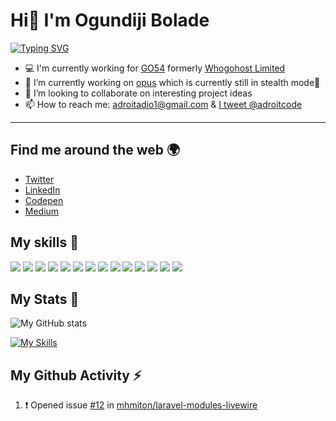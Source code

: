 # Hi👋 I'm Ogundiji Bolade

[![Typing SVG](https://readme-typing-svg.demolab.com?font=Merienda&size=22&pause=1000&color=F7BF11&random=false&width=435&lines=I+am+a+competitive+programmer%F0%9F%8F%86;An+open+source+enthusiast+%F0%9F%A7%90;+Passionately+curious+about+learning+%F0%9F%92%BB)](https://git.io/typing-svg)

- 💻 I'm currently working for [GO54](http://go54.com) formerly [Whogohost Limited](https://www.whogohost.com/)
- 🔭 I’m currently working on [opus](https://github.com/Opus-Tech) which is currently still in stealth mode🤫
- 👯 I’m looking to collaborate on interesting project ideas
- 📫 How to reach me: [adroitadio1@gmail.com](mailto:adroitadio1@gmail.com) & [I tweet @adroitcode](https://twitter.com/adroitcode)

---

## Find me around the web 🌍

- [Twitter](https://twitter.com/adroitcode)
- [LinkedIn](https://www.linkedin.com/in/ogundiji-bolade-b3b00387/)
- [Codepen](https://codepen.io/Adroit11)
- [Medium](https://medium.com/@ogundijiboladeadio)

## My skills 🚀

![](https://img.shields.io/badge/HTML5-E34F26?style=for-the-badge&logo=html5&logoColor=white)
![](https://img.shields.io/badge/CSS3-1572B6?style=for-the-badge&logo=css3&logoColor=white)
![](https://img.shields.io/badge/JavaScript-F7DF1E?style=for-the-badge&logo=javascript&logoColor=black)
![](https://img.shields.io/badge/PHP-0075f6?style=for-the-badge&logo=php&logoColor=white)
![](https://img.shields.io/badge/GO-0075f6?style=for-the-badge&logo=go&logoColor=white)
![](https://img.shields.io/badge/RUBY-E80E12?style=for-the-badge&logo=ruby&logoColor=white)
![](https://img.shields.io/badge/LARAVEL-E34F26?style=for-the-badge&logo=laravel&logoColor=white)
![](https://img.shields.io/badge/CODEIGNITER-E34F26?style=for-the-badge&logo=codeigniter&logoColor=white)
![](https://img.shields.io/badge/Node.js-43853D?style=for-the-badge&logo=node.js&logoColor=white)
![](https://img.shields.io/badge/ADONIS%20JS-21014F?style=for-the-badge&logo=adonisjs&logoColor=white)
![](https://img.shields.io/badge/Express.js-404D59?style=for-the-badge)
![](https://img.shields.io/badge/React-20232A?style=for-the-badge&logo=react&logoColor=61DAFB)
![](https://img.shields.io/badge/Tailwind_CSS-38B2AC?style=for-the-badge&logo=tailwind-css&logoColor=white)
![](https://img.shields.io/badge/Bootstrap-563D7C?style=for-the-badge&logo=bootstrap&logoColor=white)

## My Stats 🏢

![My GitHub stats](https://github-readme-stats.vercel.app/api?username=adroit11&layout=compact&show_icons=true&count_private=true&theme=dark)

[![My Skills](https://github-readme-stats.vercel.app/api/top-langs/?username=adroit11&layout=compact&theme=dark&langs_count=8)](https://github.com/anuraghazra/github-readme-stats)

## My Github Activity ⚡

<!--START_SECTION:activity-->
1. ❗️ Opened issue [#12](https://github.com/mhmiton/laravel-modules-livewire/issues/12) in [mhmiton/laravel-modules-livewire](https://github.com/mhmiton/laravel-modules-livewire)
<!--END_SECTION:activity-->
